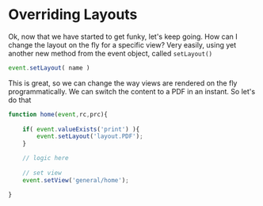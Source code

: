 # Overriding Layouts

Ok, now that we have started to get funky, let's keep going. How can I change the layout on the fly for a specific view? Very easily, using yet another new method from the event object, called `setLayout()`

```js
event.setLayout( name )
```

This is great, so we can change the way views are rendered on the fly programmatically. We can switch the content to a PDF in an instant. So let's do that

```js
function home(event,rc,prc){
	
	if( event.valueExists('print') ){
		event.setLayout('layout.PDF');
	}

	// logic here
	
	// set view
	event.setView('general/home');

}
```


